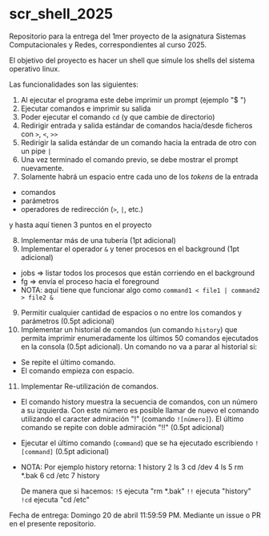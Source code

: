 
# scr_shell_2025
Repositorio para la entrega del 1mer proyecto de la asignatura Sistemas Computacionales y Redes, correspondientes al curso 2025.

El objetivo del proyecto es hacer un shell que simule los shells del sistema operativo linux.

Las funcionalidades son las siguientes:

1. Al ejecutar el programa este debe imprimir un prompt (ejemplo "$ ")
2. Ejecutar comandos e imprimir su salida
3. Poder ejecutar el comando `cd` (y que cambie de directorio)
4. Redirigir entrada y salida estándar de comandos hacia/desde ficheros con `>`, `<`, `>>` 
5. Redirigir la salida estándar de un comando hacia la entrada de otro con un pipe `|`
6. Una vez terminado el comando previo, se debe mostrar el prompt nuevamente.
7. Solamente habrá un espacio entre cada uno de los *tokens* de la entrada
  * comandos
  * parámetros
  * operadores de redirección (`>`, `|`, etc.)

y hasta aquí tienen 3 puntos en el proyecto

8. Implementar más de una tubería (1pt adicional)
9. Implementar el operador `&` y tener procesos en el background (1pt adicional)
  * jobs => listar todos los procesos que están corriendo en el background
  * fg <pid> => envía el proceso <pid> hacia el foreground
  * NOTA: aquí tiene que funcionar algo como `command1 < file1 | command2 > file2 &`
9. Permitir cualquier cantidad de espacios o no entre los comandos y parámetros (0.5pt adicional)
10. Implementar un historial de comandos (un comando `history`) que permita imprimir enumeradamente los últimos 50 comandos ejecutados en la consola (0.5pt adicional). Un comando no va a parar al historial si:
  * Se repite el último comando.
  * El comando empieza con espacio.
11. Implementar Re-utilización de comandos.
  * El comando history muestra la secuencia de comandos, con un número a su izquierda. Con este número es posible llamar de nuevo el comando utilizando el caracter admiración "!" (comando `![número]`). El último comando se repite con doble admiración "!!" (0.5pt adicional)
  * Ejecutar el último comando (`command`) que se ha ejecutado escribiendo `![command]` (0.5pt adicional)
  * NOTA: Por ejemplo history retorna:
    1  history 
    2  ls 
    3  cd /dev 
    4  ls 
    5  rm *.bak
    6  cd /etc 
    7  history


    De manera que si hacemos:
   `!5` ejecuta "rm *.bak"
   `!!` ejecuta "history"
   `!cd` ejecuta "cd /etc"



   Fecha de entrega: Domingo 20 de abril 11:59:59 PM. Mediante un issue o PR en el presente repositorio.
